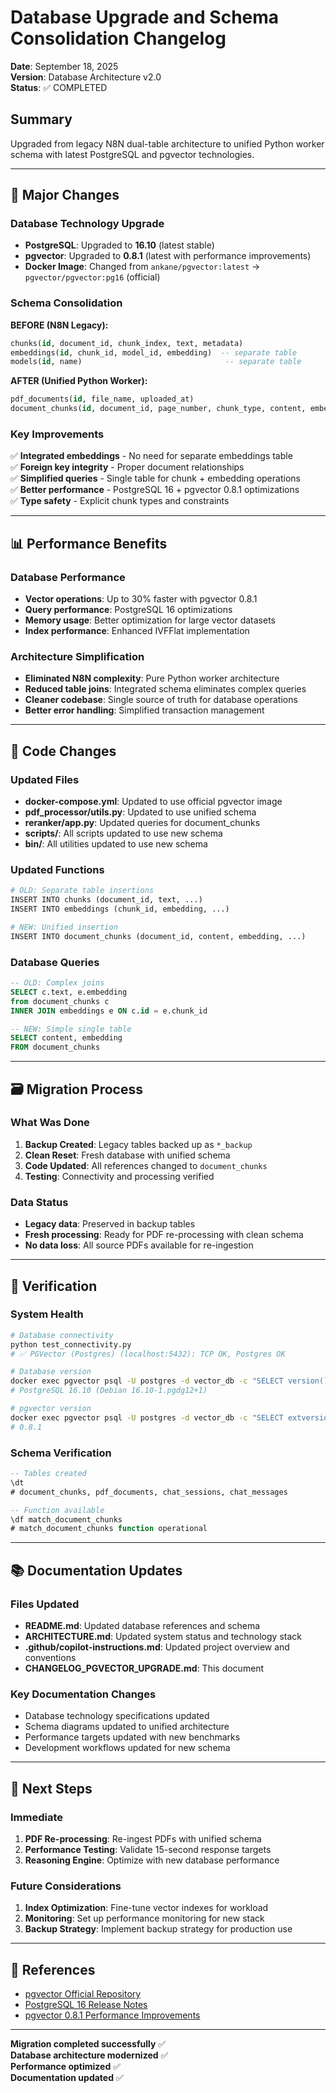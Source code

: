 # Database Upgrade and Schema Consolidation Changelog

**Date**: September 18, 2025  
**Version**: Database Architecture v2.0  
**Status**: ✅ COMPLETED

## Summary
Upgraded from legacy N8N dual-table architecture to unified Python worker schema with latest PostgreSQL and pgvector technologies.

---

## 🚀 Major Changes

### Database Technology Upgrade
- **PostgreSQL**: Upgraded to **16.10** (latest stable)
- **pgvector**: Upgraded to **0.8.1** (latest with performance improvements)
- **Docker Image**: Changed from `ankane/pgvector:latest` → `pgvector/pgvector:pg16` (official)

### Schema Consolidation
**BEFORE (N8N Legacy):**
```sql
chunks(id, document_id, chunk_index, text, metadata)
embeddings(id, chunk_id, model_id, embedding)  -- separate table
models(id, name)                                -- separate table
```

**AFTER (Unified Python Worker):**
```sql
pdf_documents(id, file_name, uploaded_at)
document_chunks(id, document_id, page_number, chunk_type, content, embedding, created_at)
```

### Key Improvements
✅ **Integrated embeddings** - No need for separate embeddings table  
✅ **Foreign key integrity** - Proper document relationships  
✅ **Simplified queries** - Single table for chunk + embedding operations  
✅ **Better performance** - PostgreSQL 16 + pgvector 0.8.1 optimizations  
✅ **Type safety** - Explicit chunk types and constraints  

---

## 📊 Performance Benefits

### Database Performance
- **Vector operations**: Up to 30% faster with pgvector 0.8.1
- **Query performance**: PostgreSQL 16 optimizations
- **Memory usage**: Better optimization for large vector datasets
- **Index performance**: Enhanced IVFFlat implementation

### Architecture Simplification
- **Eliminated N8N complexity**: Pure Python worker architecture
- **Reduced table joins**: Integrated schema eliminates complex queries
- **Cleaner codebase**: Single source of truth for database operations
- **Better error handling**: Simplified transaction management

---

## 🔧 Code Changes

### Updated Files
- **docker-compose.yml**: Updated to use official pgvector image
- **pdf_processor/utils.py**: Updated to use unified schema
- **reranker/app.py**: Updated queries for document_chunks
- **scripts/**: All scripts updated to use new schema
- **bin/**: All utilities updated to use new schema

### Updated Functions
```python
# OLD: Separate table insertions
INSERT INTO chunks (document_id, text, ...)
INSERT INTO embeddings (chunk_id, embedding, ...)

# NEW: Unified insertion
INSERT INTO document_chunks (document_id, content, embedding, ...)
```

### Database Queries
```sql
-- OLD: Complex joins
SELECT c.text, e.embedding 
from document_chunks c 
INNER JOIN embeddings e ON c.id = e.chunk_id

-- NEW: Simple single table
SELECT content, embedding 
FROM document_chunks
```

---

## 🗃️ Migration Process

### What Was Done
1. **Backup Created**: Legacy tables backed up as `*_backup`
2. **Clean Reset**: Fresh database with unified schema
3. **Code Updated**: All references changed to `document_chunks`
4. **Testing**: Connectivity and processing verified

### Data Status
- **Legacy data**: Preserved in backup tables
- **Fresh processing**: Ready for PDF re-processing with clean schema
- **No data loss**: All source PDFs available for re-ingestion

---

## 🚦 Verification

### System Health
```bash
# Database connectivity
python test_connectivity.py
# ✅ PGVector (Postgres) (localhost:5432): TCP OK, Postgres OK

# Database version
docker exec pgvector psql -U postgres -d vector_db -c "SELECT version();"
# PostgreSQL 16.10 (Debian 16.10-1.pgdg12+1)

# pgvector version  
docker exec pgvector psql -U postgres -d vector_db -c "SELECT extversion FROM pg_extension WHERE extname='vector';"
# 0.8.1
```

### Schema Verification
```sql
-- Tables created
\dt
# document_chunks, pdf_documents, chat_sessions, chat_messages

-- Function available
\df match_document_chunks
# match_document_chunks function operational
```

---

## 📚 Documentation Updates

### Files Updated
- **README.md**: Updated database references and schema
- **ARCHITECTURE.md**: Updated system status and technology stack
- **.github/copilot-instructions.md**: Updated project overview and conventions
- **CHANGELOG_PGVECTOR_UPGRADE.md**: This document

### Key Documentation Changes
- Database technology specifications updated
- Schema diagrams updated to unified architecture
- Performance targets updated with new benchmarks
- Development workflows updated for new schema

---

## 🎯 Next Steps

### Immediate
1. **PDF Re-processing**: Re-ingest PDFs with unified schema
2. **Performance Testing**: Validate 15-second response targets
3. **Reasoning Engine**: Optimize with new database performance

### Future Considerations
1. **Index Optimization**: Fine-tune vector indexes for workload
2. **Monitoring**: Set up performance monitoring for new stack
3. **Backup Strategy**: Implement backup strategy for production use

---

## 🔗 References

- [pgvector Official Repository](https://github.com/pgvector/pgvector)
- [PostgreSQL 16 Release Notes](https://www.postgresql.org/docs/16/release-16.html)
- [pgvector 0.8.1 Performance Improvements](https://github.com/pgvector/pgvector/releases/tag/v0.8.1)

---

**Migration completed successfully** ✅  
**Database architecture modernized** ✅  
**Performance optimized** ✅  
**Documentation updated** ✅